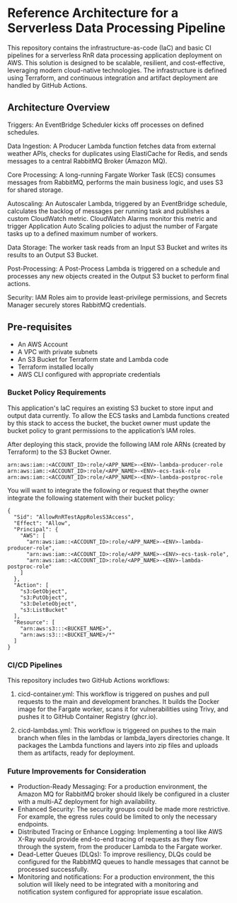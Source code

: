 # Reference Architecture for a Serverless Data Processing Pipeline

This repository contains the infrastructure-as-code (IaC) and basic CI pipelines for a serverless RnR data processing application deployment on AWS. This solution is designed to be scalable, resilient, and cost-effective, leveraging modern cloud-native technologies. The infrastructure is defined using Terraform, and continuous integration and artifact deployment are handled by GitHub Actions.

## Architecture Overview 

Triggers: An EventBridge Scheduler kicks off processes on defined schedules.

Data Ingestion: A Producer Lambda function fetches data from external weather APIs, checks for duplicates using ElastiCache for Redis, and sends messages to a central RabbitMQ Broker (Amazon MQ).

Core Processing: A long-running Fargate Worker Task (ECS) consumes messages from RabbitMQ, performs the main business logic, and uses S3 for shared storage.

Autoscaling: An Autoscaler Lambda, triggered by an EventBridge schedule, calculates the backlog of messages per running task and publishes a custom CloudWatch metric. CloudWatch Alarms monitor this metric and trigger Application Auto Scaling policies to adjust the number of Fargate tasks up to a defined maximum number of workers.

Data Storage: The worker task reads from an Input S3 Bucket and writes its results to an Output S3 Bucket.

Post-Processing: A Post-Process Lambda is triggered on a schedule and processes any new objects created in the Output S3 bucket to perform final actions.

Security: IAM Roles aim to provide least-privilege permissions, and Secrets Manager securely stores RabbitMQ credentials.

## Pre-requisites

- An AWS Account
- A VPC with private subnets
- An S3 Bucket for Terraform state and Lambda code
- Terraform installed locally
- AWS CLI configured with appropriate credentials

### Bucket Policy Requirements
This application's IaC requires an existing S3 bucket to store input and output data currently.
To allow the ECS tasks and Lambda functions created by this stack to access the bucket, the bucket owner must update the bucket policy to grant permissions to the application’s IAM roles.

After deploying this stack, provide the following IAM role ARNs (created by Terraform) to the S3 Bucket Owner.

```
arn:aws:iam::<ACCOUNT_ID>:role/<APP_NAME>-<ENV>-lambda-producer-role
arn:aws:iam::<ACCOUNT_ID>:role/<APP_NAME>-<ENV>-ecs-task-role
arn:aws:iam::<ACCOUNT_ID>:role/<APP_NAME>-<ENV>-lambda-postproc-role
```

You will want to integrate the following or request that theythe owner integrate the following statement with their bucket policy:

```
{
  "Sid": "AllowRnRTestAppRolesS3Access",
  "Effect": "Allow",
  "Principal": {
    "AWS": [
      "arn:aws:iam::<ACCOUNT_ID>:role/<APP_NAME>-<ENV>-lambda-producer-role",
      "arn:aws:iam::<ACCOUNT_ID>:role/<APP_NAME>-<ENV>-ecs-task-role",
      "arn:aws:iam::<ACCOUNT_ID>:role/<APP_NAME>-<ENV>-lambda-postproc-role"
    ]
  },
  "Action": [
    "s3:GetObject",
    "s3:PutObject",
    "s3:DeleteObject",
    "s3:ListBucket"
  ],
  "Resource": [
    "arn:aws:s3:::<BUCKET_NAME>",
    "arn:aws:s3:::<BUCKET_NAME>/*"
  ]
}
```
### CI/CD Pipelines

This repository includes two GitHub Actions workflows:

1. cicd-container.yml: This workflow is triggered on pushes and pull requests to the main and development branches. It builds the Docker image for the Fargate worker, scans it for vulnerabilities using Trivy, and pushes it to GitHub Container Registry (ghcr.io).

2. cicd-lambdas.yml: This workflow is triggered on pushes to the main branch when files in the lambdas or lambda_layers directories change. It packages the Lambda functions and layers into zip files and uploads them as artifacts, ready for deployment.

### Future Improvements for Consideration

- Production-Ready Messaging: For a production environment, the Amazon MQ for RabbitMQ broker should likely be configured in a cluster with a multi-AZ deployment for high availability.
- Enhanced Security: The security groups could be made more restrictive. For example, the egress rules could be limited to only the necessary endpoints.
- Distributed Tracing or Enhance Logging: Implementing a tool like AWS X-Ray would provide end-to-end tracing of requests as they flow through the system, from the producer Lambda to the Fargate worker.
- Dead-Letter Queues (DLQs): To improve resiliency, DLQs could be configured for the RabbitMQ queues to handle messages that cannot be processed successfully.
- Monitoring and notifications: For a production environment, the this solution will likely need to be integrated with a monitoring and notification system configured for appropriate issue escalation.

